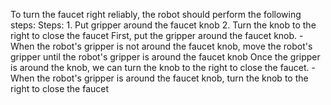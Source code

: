 To turn the faucet right reliably, the robot should perform the following steps:
    Steps:  1. Put gripper around the faucet knob  2. Turn the knob to the right to close the faucet
    First, put the gripper around the faucet knob.
    - When the robot's gripper is not around the faucet knob, move the robot's gripper until the robot's gripper is around the faucet knob
    Once the gripper is around the knob, we can turn the knob to the right to close the faucet.
    - When the robot's gripper is around the faucet knob, turn the knob to the right to close the faucet